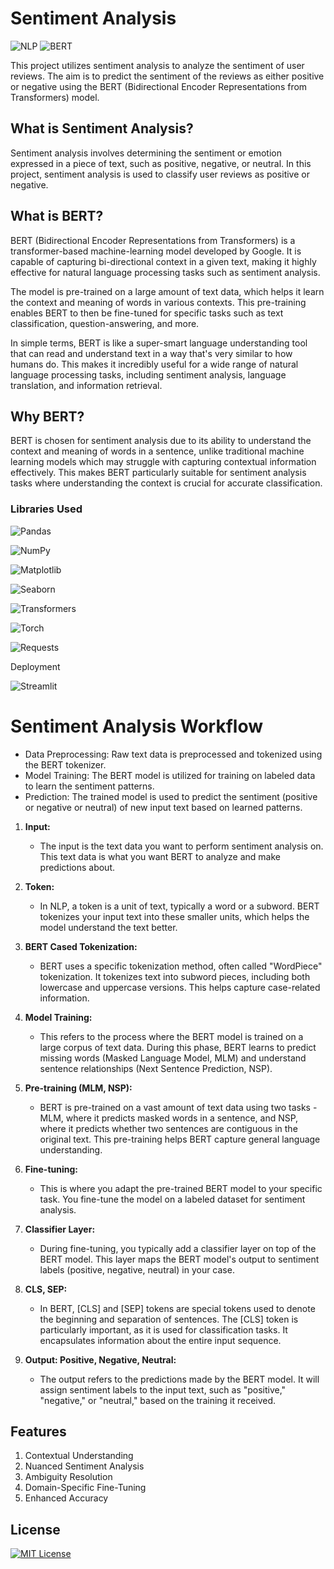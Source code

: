 
# Sentiment Analysis 
![NLP](https://img.shields.io/badge/NLP-1F425F?style=for-the-badge)
![BERT](https://img.shields.io/badge/BERT-3C9C8A?style=for-the-badge)


This project utilizes sentiment analysis to analyze the sentiment of user reviews. The aim is to predict the sentiment of the reviews as either positive or negative using the BERT (Bidirectional Encoder Representations from Transformers) model.

## What is Sentiment Analysis?

Sentiment analysis involves determining the sentiment or emotion expressed in a piece of text, such as positive, negative, or neutral. In this project, sentiment analysis is used to classify user reviews as positive or negative.

## What is BERT?

BERT (Bidirectional Encoder Representations from Transformers) is a transformer-based machine-learning model developed by Google. It is capable of capturing bi-directional context in a given text, making it highly effective for natural language processing tasks such as sentiment analysis.

The model is pre-trained on a large amount of text data, which helps it learn the context and meaning of words in various contexts. This pre-training enables BERT to then be fine-tuned for specific tasks such as text classification, question-answering, and more.

In simple terms, BERT is like a super-smart language understanding tool that can read and understand text in a way that's very similar to how humans do. This makes it incredibly useful for a wide range of natural language processing tasks, including sentiment analysis, language translation, and information retrieval.

## Why BERT?

BERT is chosen for sentiment analysis due to its ability to understand the context and meaning of words in a sentence, unlike traditional machine learning models which may struggle with capturing contextual information effectively. This makes BERT particularly suitable for sentiment analysis tasks where understanding the context is crucial for accurate classification.





### Libraries Used
![Pandas](https://img.shields.io/badge/Pandas-150458?style=for-the-badge&logo=pandas&logoColor=white)

![NumPy](https://img.shields.io/badge/NumPy-013243?style=for-the-badge&logo=numpy&logoColor=white)

![Matplotlib](https://img.shields.io/badge/Matplotlib-11557c?style=for-the-badge&logo=matplotlib&logoColor=white)

![Seaborn](https://img.shields.io/badge/Seaborn-3776ab?style=for-the-badge&logo=seaborn&logoColor=white)

![Transformers](https://img.shields.io/badge/Transformers-FFAC45?style=for-the-badge&logo=transformers&logoColor=white)

![Torch](https://img.shields.io/badge/Torch-EE4C2C?style=for-the-badge&logo=pytorch&logoColor=white)

![Requests](https://img.shields.io/badge/Requests-2CA5E0?style=for-the-badge&logo=requests&logoColor=white)

<p>Deployment</p>

![Streamlit](https://img.shields.io/badge/Streamlit-FF4B4B?style=for-the-badge&logo=streamlit&logoColor=white)

# Sentiment Analysis Workflow

* Data Preprocessing: Raw text data is preprocessed and tokenized using the BERT tokenizer.
* Model Training: The BERT model is utilized for training on labeled data to learn the sentiment patterns.
* Prediction: The trained model is used to predict the sentiment (positive or negative or neutral) of new input text based on learned patterns.




1. **Input:**
   - The input is the text data you want to perform sentiment analysis on. This text data is what you want BERT to analyze and make predictions about.

2. **Token:**
   - In NLP, a token is a unit of text, typically a word or a subword. BERT tokenizes your input text into these smaller units, which helps the model understand the text better.

3. **BERT Cased Tokenization:**
   - BERT uses a specific tokenization method, often called "WordPiece" tokenization. It tokenizes text into subword pieces, including both lowercase and uppercase versions. This helps capture case-related information.

4. **Model Training:**
   - This refers to the process where the BERT model is trained on a large corpus of text data. During this phase, BERT learns to predict missing words (Masked Language Model, MLM) and understand sentence relationships (Next Sentence Prediction, NSP).

5. **Pre-training (MLM, NSP):**
   - BERT is pre-trained on a vast amount of text data using two tasks - MLM, where it predicts masked words in a sentence, and NSP, where it predicts whether two sentences are contiguous in the original text. This pre-training helps BERT capture general language understanding.

6. **Fine-tuning:**
   - This is where you adapt the pre-trained BERT model to your specific task. You fine-tune the model on a labeled dataset for sentiment analysis.

7. **Classifier Layer:**
   - During fine-tuning, you typically add a classifier layer on top of the BERT model. This layer maps the BERT model's output to sentiment labels (positive, negative, neutral) in your case.

8. **CLS, SEP:**
   - In BERT, [CLS] and [SEP] tokens are special tokens used to denote the beginning and separation of sentences. The [CLS] token is particularly important, as it is used for classification tasks. It encapsulates information about the entire input sequence.

9. **Output: Positive, Negative, Neutral:**
   - The output refers to the predictions made by the BERT model. It will assign sentiment labels to the input text, such as "positive," "negative," or "neutral," based on the training it received.







## Features

1. Contextual Understanding
2. Nuanced Sentiment Analysis
3. Ambiguity Resolution
4. Domain-Specific Fine-Tuning
5. Enhanced Accuracy  



## License

[![MIT License](https://img.shields.io/badge/License-MIT-0178B5?style=for-the-badge)](https://github.com/Kammarianand/Sentiment-Analysis-BERT/blob/main/LICENSE)
